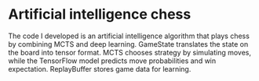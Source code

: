# Artificial intelligence chess 
 The code I developed is an artificial intelligence algorithm that plays chess by combining MCTS and deep learning. GameState translates the state on the board into tensor format. MCTS chooses strategy by simulating moves, while the TensorFlow model predicts move probabilities and win expectation. ReplayBuffer stores game data for learning.
